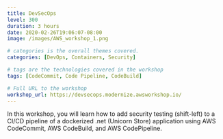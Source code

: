 ```yaml
---
title: DevSecOps
level: 300
duration: 3 hours
date: 2020-02-26T19:06:07-08:00
image: /images/AWS_workshop_1.png

# categories is the overall themes covered. 
categories: [DevOps, Containers, Security]

# tags are the technologies covered in the workshop
tags: [CodeCommit, Code Pipeline, CodeBuild]

# Full URL to the workshop
workshop_url: https://devsecops.modernize.awsworkshop.io/
---
```


In this workshop, you will learn how to add security testing (shift-left) to a CI/CD pipeline of a dockerized .net (Unicorn Store) application using AWS CodeCommit, AWS CodeBuild, and AWS CodePipeline.